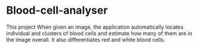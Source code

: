 # Blood-cell-analyser
This project When given an image, the application automatically locates individual and clusters of blood cells and estimate how
many of them are in the image overall. It also differentiates red and white blood cells.
